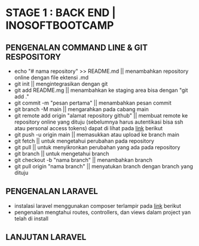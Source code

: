 # STAGE 1 : BACK END | INOSOFTBOOTCAMP

## PENGENALAN COMMAND LINE & GIT RESPOSITORY

- echo "# nama repository" >> README.md || menambahkan repository online dengan file ektensi .md
- git init || mengintegrasikan dengan git
- git add README.mg || menambahkan ke staging area bisa dengan "git add ."
- git commit -m "pesan pertama" || menambahkan pesan commit
- git branch -M main || mengarahkan pada cabang main
- git remote add origin "alamat repository github" || membuat remote ke repository online yang dituju (sebelumnya harus autentikasi bisa ssh atau personal access tokens) dapat di lihat pada [link](https://docs.github.com/en/authentication/connecting-to-github-with-ssh/adding-a-new-ssh-key-to-your-github-account) berikut
- git push -u origin main || memasukkan atau upload ke branch main
- git fetch || untuk mengetahui perubahan pada repository
- git pull || untuk menyikronkan perubahan yang ada pada repository
- git branch || untuk mengetahui branch
- git checkout -b "nama branch" || menambahkan branch
- git pull origin "nama branch" || menyatukan branch dengan branch yang dituju

##  PENGENALAN LARAVEL

- instalasi laravel menggunakan composer terlampir pada [link](https://laravel.com/docs/master) berikut
- pengenalan mengtahui routes, controllers, dan views dalam project yan telah di install

## LANJUTAN LARAVEL
